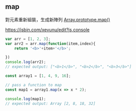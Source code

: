 ## map 

對元素重新組裝，生成新陣列
[Array.prototype.map()](https://developer.mozilla.org/zh-TW/docs/Web/JavaScript/Reference/Global_Objects/Array/map)  

https://jsbin.com/xevunu/edit?js,console
```js
var arr = [1, 2, 3];
var arr2 = arr.map(function(item,index){
    return '<b>'+item+'</b>';

})
console.log(arr2);
// expected output: ["<b>1</b>", "<b>2</b>", "<b>3</b>"]
```

```js
const array1 = [1, 4, 9, 16];

// pass a function to map
const map1 = array1.map(x => x * 2);

console.log(map1);
// expected output: Array [2, 8, 18, 32]
```
